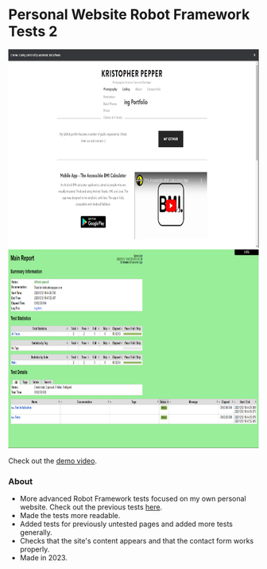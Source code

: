 # Personal Website Robot Framework Tests 2

<img src="RFT2-1.png" height="400"/>
<img src="RFT2-2.png" height="400"/>

Check out the [demo video](https://youtu.be/6Avcf4xh6cw).

### About

- More advanced Robot Framework tests focused on my own personal website. Check out the previous tests [here](https://github.com/KrisHHFI/Personal-Website-Robot-Framework-Tests).
- Made the tests more readable.
- Added tests for previously untested pages and added more tests generally.
- Checks that the site's content appears and that the contact form works properly.
- Made in 2023.
